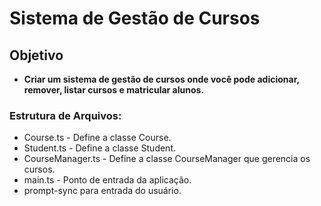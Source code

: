 # Sistema de Gestão de Cursos

## Objetivo
* **Criar um sistema de gestão de cursos onde você pode adicionar, remover, listar cursos e matricular alunos.**

### Estrutura de Arquivos:

* Course.ts - Define a classe Course.
* Student.ts - Define a classe Student.
* CourseManager.ts - Define a classe CourseManager que gerencia os cursos.
* main.ts - Ponto de entrada da aplicação.
* prompt-sync para entrada do usuário.
